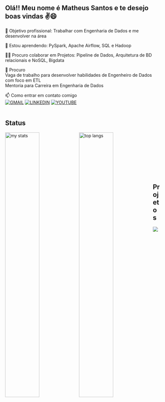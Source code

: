 <!--
https://readme.so/pt/editor -> Site para criação do readme.md low code

https://www.youtube.com/watch?v=cRoBt6AZgjc -> Vídeo de exemplo para criação do README.md

https://emojipedia.org/ -> Site para copiar emoji
Aplicação: Bastar copiar e colar

https://dev.to/envoy_/150-badges-for-github-pnk -> Site para copiar badges
Aplicação: [![Nome da rede social/contato](Link da badge encontrada no site)](Link para onde o usuário será direcionado ao clicar)

Tecnologias: 
<div style="display: inline_block"><br/>
    <img align="center" alt="nome da ferramenta-exemplo: 'html'" src="link da ferramenta encontrada no site da badge" />
</div>

https://github.com/anuraghazra/github-readme-stats -> Site para colocar stats do git
Aplicação: ![Matheus GitHub stats](link do stats encontrado no site)





**MatheusSFN/MatheusSFN** is a ✨ _special_ ✨ repository because its `README.md` (this file) appears on your GitHub profile.

Here are some ideas to get you started:

- 🔭 I’m currently working on ...
- 🌱 I’m currently learning ...
- 👯 I’m looking to collaborate on ...
- 🤔 I’m looking for help with ...
- 💬 Ask me about ...
- 📫 How to reach me: ...
- 😄 Pronouns: ...
- ⚡ Fun fact: ...

### 🚀 Jornada: Produção de Vacinas -> Carreira em Dados  
Durante a pandemia da Covid-19, utilizei os meus conhecimentos em química para trabalhar na produção de vacinas ButanVac e Influenza, em paralelo, iniciei o superior em Eng. Produção.
Com isso, apliquei os aprendizados do curso em otimização de processos para desenvolver um relatório de visibilidade da produção, reduzindo a operação de atualização das informações de produção de 2h diárias para apenas 10 minutos. <br><br>
Após esse start, procurando novos desafios, ingressei na Bayer como estagiário, onde desenvolvi habilidades de gestão de tempo, criação de processos, controle financeiro do time e, sobretudo, governança de dados, me possibilitando aprender e aplicar skills de ETL, automação e criação de dashboards e relatórios.
-->


## Olá!! Meu nome é Matheus Santos e te desejo boas vindas ✌️😄


🔭 Objetivo profissional: Trabalhar com Engenharia de Dados e me desenvolver na área

🧠 Estou aprendendo: PySpark, Apache Airflow, SQL e Hadoop

👯‍♀️ Procuro colaborar em Projetos: Pipeline de Dados, Arquitetura de BD relacionais e NoSQL, Bigdata 

🤔 Procuro <br>
 Vaga de trabalho para desenvolver habilidades de Engenheiro de Dados com foco em ETL<br>
 Mentoria para Carreira em Engenharia de Dados

📫 Como entrar em contato comigo <br>
[![GMAIL](https://img.shields.io/badge/Gmail-D14836?style=for-the-badge&logo=gmail&logoColor=white)](matheussfn.estudos@gmail.com)
[![LINKEDIN](https://img.shields.io/badge/LinkedIn-0077B5?style=for-the-badge&logo=linkedin&logoColor=white)](https://www.linkedin.com/in/matheus-s-f-neves/)
[![YOUTUBE](https://img.shields.io/badge/YouTube-FF0000?style=for-the-badge&logo=youtube&logoColor=white)](DISABLED)
<br><br>

## Status

  <img alt="my stats" width="47%" align="left" src="https://github-readme-stats.vercel.app/api?username=MatheusSFN&show_icons=true" />
  <img alt="top langs" width="47%" align="left" src="https://github-readme-stats.vercel.app/api/top-langs?username=MatheusSFN&layout=compact&langs_count=8&card_width=320" />

<br></br>
<br></br>
<br></br>
<br></br>

## Projetos
<a href="https://github.com/MatheusSFN/spotify_e_spotipy">
  <img align="center" src="https://github-readme-stats.vercel.app/api/pin/?username=MatheusSFN&repo=spotify_e_spotipy" />
</a>




